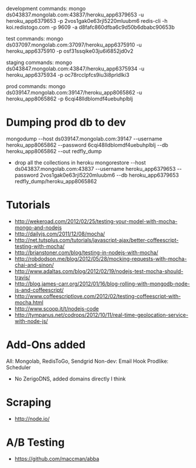 development commands:
mongo ds043837.mongolab.com:43837/heroku_app6379653 -u heroku_app6379653 -p 2vos1gak0e63rjl5220mluubm6
redis-cli -h koi.redistogo.com -p 9609 -a d8fafc860dfba6c9d50b6dbabc90653b

test commands:
mongo ds037097.mongolab.com:37097/heroku_app6375910 -u heroku_app6375910 -p osf31ssqike03ju6i6852jd0v2

staging commands:
mongo ds043847.mongolab.com:43847/heroku_app6375934 -u heroku_app6375934 -p oc78rcclpfcs9iu3i8prldlki3

prod commands:
mongo ds039147.mongolab.com:39147/heroku_app8065862 -u heroku_app8065862 -p 6cqi48lldblomdf4uebuhplblj

Dumping prod db to dev
=======================
mongodump --host ds039147.mongolab.com:39147 --username heroku_app8065862 --password 6cqi48lldblomdf4uebuhplblj --db heroku_app8065862 --out redfly_dump
- drop all the collections in heroku
mongorestore --host ds043837.mongolab.com:43837 --username heroku_app6379653 --password 2vos1gak0e63rjl5220mluubm6 --db heroku_app6379653 redfly_dump/heroku_app8065862


Tutorials
===============

- http://wekeroad.com/2012/02/25/testing-your-model-with-mocha-mongo-and-nodejs
- http://dailyjs.com/2011/12/08/mocha/
- http://net.tutsplus.com/tutorials/javascript-ajax/better-coffeescript-testing-with-mocha/
- http://brianstoner.com/blog/testing-in-nodejs-with-mocha/
- http://robdodson.me/blog/2012/05/28/mocking-requests-with-mocha-chai-and-sinon/
- http://www.adaltas.com/blog/2012/02/19/nodejs-test-mocha-should-travis/
- http://blog.james-carr.org/2012/01/16/blog-rolling-with-mongodb-node-js-and-coffeescript/
- http://www.coffeescriptlove.com/2012/02/testing-coffeescript-with-mocha.html
- http://www.scoop.it/t/nodejs-code
- http://tympanus.net/codrops/2012/10/11/real-time-geolocation-service-with-node-js/


Add-Ons added
====================
All: Mongolab, RedisToGo, Sendgrid
Non-dev: Email Hook
Prodlike: Scheduler

- No ZerigoDNS, added domains directly I think

Scraping
====================
- http://node.io/

A/B Testing
====================
- https://github.com/maccman/abba
